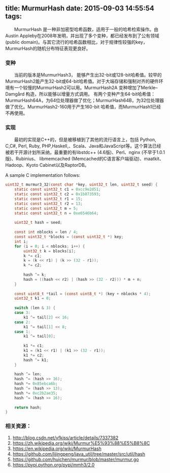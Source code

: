 title: MurmurHash
date: 2015-09-03 14:55:54
tags:
---

　　MurmurHash 是一种非加密型哈希函数，适用于一般的哈希检索操作。由Austin Appleby在2008年发明，并出现了多个变种，都已经发布到了公有领域(public domain)。与其它流行的哈希函数相比，对于规律性较强的key，MurmurHash的随机分布特征表现更良好。

### 变种

　　当前的版本是MurmurHash3， 能够产生出32-bit或128-bit哈希值。较早的MurmurHash2能产生32-bit或64-bit哈希值。对于大端存储和强制对齐的硬件环境有一个较慢的MurmurHash2可以用。MurmurHash2A 变种增加了Merkle–Damgård 构造，所以能够以增量方式调用。 有两个变种产生64-bit哈希值：MurmurHash64A，为64位处理器做了优化；MurmurHash64B，为32位处理器做了优化。MurmurHash2-160用于产生160-bit 哈希值，而MurmurHash1已经不再使用。

### 实现

　　最初的实现是C++的，但是被移植到了其他的流行语言上，包括 Python, C,C#, Perl, Ruby, PHP,Haskell,、Scala、Java和JavaScript等。这个算法已经被若干开源计划所采纳，最重要的有libstdc++ (4.6版)、Perl、nginx (不早于1.0.1版)、Rubinius、 libmemcached (Memcached的C语言客户端驱动)、maatkit、Hadoop、Kyoto Cabinet以及RaptorDB。

A sample C implementation follows:
```C
uint32_t murmur3_32(const char *key, uint32_t len, uint32_t seed) {
	static const uint32_t c1 = 0xcc9e2d51;
	static const uint32_t c2 = 0x1b873593;
	static const uint32_t r1 = 15;
	static const uint32_t r2 = 13;
	static const uint32_t m = 5;
	static const uint32_t n = 0xe6546b64;
 
	uint32_t hash = seed;
 
	const int nblocks = len / 4;
	const uint32_t *blocks = (const uint32_t *) key;
	int i;
	for (i = 0; i < nblocks; i++) {
		uint32_t k = blocks[i];
		k *= c1;
		k = (k << r1) | (k >> (32 - r1));
		k *= c2;
 
		hash ^= k;
		hash = ((hash << r2) | (hash >> (32 - r2))) * m + n;
	}
 
	const uint8_t *tail = (const uint8_t *) (key + nblocks * 4);
	uint32_t k1 = 0;
 
	switch (len & 3) {
	case 3:
		k1 ^= tail[2] << 16;
	case 2:
		k1 ^= tail[1] << 8;
	case 1:
		k1 ^= tail[0];
 
		k1 *= c1;
		k1 = (k1 << r1) | (k1 >> (32 - r1));
		k1 *= c2;
		hash ^= k1;
	}
 
	hash ^= len;
	hash ^= (hash >> 16);
	hash *= 0x85ebca6b;
	hash ^= (hash >> 13);
	hash *= 0xc2b2ae35;
	hash ^= (hash >> 16);
 
	return hash;
}
```

### 相关资源：
1. http://blog.csdn.net/yfkiss/article/details/7337382
2. https://zh.wikipedia.org/wiki/Murmur%E5%93%88%E5%B8%8C
3. https://en.wikipedia.org/wiki/MurmurHash
4. https://github.com/lijingpeng/java_util/tree/master/src/util/hash
5. https://github.com/huichen/murmur/blob/master/murmur.go
6. https://pypi.python.org/pypi/mmh3/2.0
